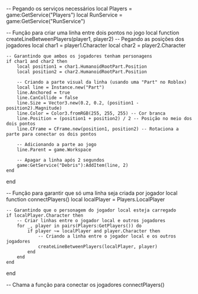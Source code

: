 -- Pegando os serviços necessários
local Players = game:GetService("Players")
local RunService = game:GetService("RunService")

-- Função para criar uma linha entre dois pontos no jogo
local function createLineBetweenPlayers(player1, player2)
    -- Pegando as posições dos jogadores
    local char1 = player1.Character
    local char2 = player2.Character

    -- Garantindo que ambos os jogadores tenham personagens
    if char1 and char2 then
        local position1 = char1.HumanoidRootPart.Position
        local position2 = char2.HumanoidRootPart.Position

        -- Criando a parte visual da linha (usando uma "Part" no Roblox)
        local line = Instance.new("Part")
        line.Anchored = true
        line.CanCollide = false
        line.Size = Vector3.new(0.2, 0.2, (position1 - position2).Magnitude)
        line.Color = Color3.fromRGB(255, 255, 255) -- Cor branca
        line.Position = (position1 + position2) / 2 -- Posição no meio dos dois pontos
        line.CFrame = CFrame.new(position1, position2) -- Rotaciona a parte para conectar os dois pontos

        -- Adicionando a parte ao jogo
        line.Parent = game.Workspace

        -- Apagar a linha após 2 segundos
        game:GetService("Debris"):AddItem(line, 2)
    end
end

-- Função para garantir que só uma linha seja criada por jogador
local function connectPlayers()
    local localPlayer = Players.LocalPlayer

    -- Garantindo que o personagem do jogador local esteja carregado
    if localPlayer.Character then
        -- Criar linhas entre o jogador local e outros jogadores
        for _, player in pairs(Players:GetPlayers()) do
            if player ~= localPlayer and player.Character then
                -- Criando a linha entre o jogador local e os outros jogadores
                createLineBetweenPlayers(localPlayer, player)
            end
        end
    end
end

-- Chama a função para conectar os jogadores
connectPlayers()
